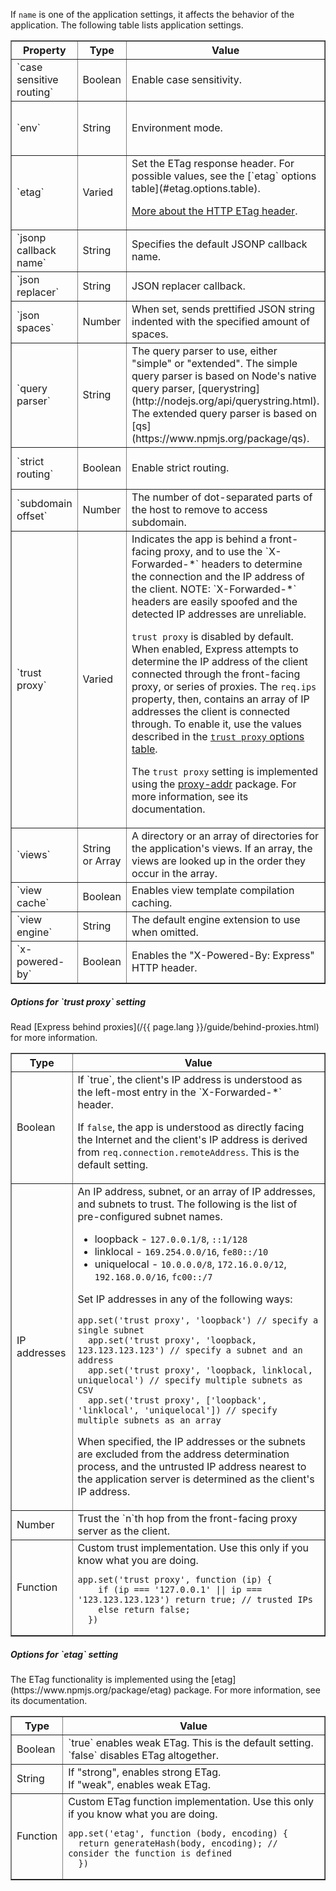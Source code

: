 If `name` is one of the application settings, it affects the behavior of the application. The following table lists application settings.

<div class="table-scroller">
  <table class="doctable" border="1">
    <thead><tr><th id="app-settings-property">Property</th><th>Type</th><th>Value</th><th>Default</th></tr></thead>
    <tbody>
    <tr>
  <td markdown="1">
  `case sensitive routing`
  </td>
      <td>Boolean</td>
      <td>Enable case sensitivity.</td>
      <td>Disabled. Treats "/Foo" and "/foo" as the same.</td>
    </tr>
    <tr>
  <td markdown="1">
  `env`
  </td>
      <td>String</td>
      <td>Environment mode.</td>
  <td markdown="1">
  `process.env.NODE_ENV` (`NODE_ENV` environment variable) or "development".
  </td>
    </tr>
    <tr>
  <td markdown="1">
  `etag`
  </td>
      <td>Varied</td>
  <td markdown="1">
  Set the ETag response header. For possible values, see the [`etag` options table](#etag.options.table).

  [More about the HTTP ETag header](http://en.wikipedia.org/wiki/HTTP_ETag).
  </td>
  <td markdown="1">
  `weak`
  </td>
    </tr>
    <tr>
  <td markdown="1">
  `jsonp callback name`
  </td>
      <td>String</td>
      <td>Specifies the default JSONP callback name.</td>
  <td markdown="1">
  `?callback=`
  </td>
    </tr>
    <tr>
  <td markdown="1">
  `json replacer`
  </td>
      <td>String</td>
      <td>JSON replacer callback.</td>
  <td markdown="1">
  `null`
  </td>
    </tr>
    <tr>
  <td markdown="1">
  `json spaces`
  </td>
      <td>Number</td>
      <td>When set, sends prettified JSON string indented with the specified amount of spaces.</td>
      <td>Disabled.</td>
    </tr>
    <tr>
  <td markdown="1">
  `query parser`
  </td>
      <td>String</td>
  <td markdown="1">
  The query parser to use, either "simple" or "extended". The simple query parser is based on Node's native query parser, [querystring](http://nodejs.org/api/querystring.html). The extended query parser is based on [qs](https://www.npmjs.org/package/qs).
  </td>
      <td>"extended"</td>
    </tr>
    <tr>
  <td markdown="1">
  `strict routing`
  </td>
      <td>Boolean</td>
      <td>Enable strict routing.</td>
      <td>Disabled. Treats "/foo" and "/foo/" as the same by the router.</td>
    </tr>
    <tr>
  <td markdown="1">
  `subdomain offset`
  </td>
      <td>Number</td>
      <td>The number of dot-separated parts of the host to remove to access subdomain.</td>
      <td>2</td>
    </tr>
    <tr>
  <td markdown="1">
  `trust proxy`
  </td>
      <td>Varied</td>
  <td markdown="1">
  Indicates the app is behind a front-facing proxy, and to use the `X-Forwarded-*` headers to determine the connection and the IP address of the client. NOTE: `X-Forwarded-*` headers are easily spoofed and the detected IP addresses are unreliable.  

  `trust proxy` is disabled by default. When enabled, Express attempts to determine the IP address of the client connected through the front-facing proxy, or series of proxies. The `req.ips` property, then, contains an array of IP addresses the client is connected through. To enable it, use the values described in the [`trust proxy` options table](#trust.proxy.options.table).  

  The `trust proxy` setting is implemented using the [proxy-addr](https://www.npmjs.org/package/proxy-addr) package.  For more information, see its documentation.
  </td>
      <td>Disabled.</td>
    </tr>
    <tr>
  <td markdown="1">
  `views`
  </td>
      <td>String or Array</td>
      <td>A directory or an array of directories for the application's views. If an array, the views are looked up in the order they occur in the array.</td>
  <td markdown="1">
  `process.cwd() + '/views'`
  </td>
    </tr>
    <tr>
  <td markdown="1">
  `view cache`
  </td>
      <td>Boolean</td>
      <td>Enables view template compilation caching.</td>
  <td markdown="1">
  `true` in production.
  </td>
    </tr>
    <tr>
  <td markdown="1">
  `view engine`
  </td>
      <td>String</td>
      <td>The default engine extension to use when omitted.</td>
      <td></td>
    </tr>
    <tr>
  <td markdown="1">
  `x-powered-by`
  </td>
      <td>Boolean</td>
      <td>Enables the "X-Powered-By: Express" HTTP header.</td>
  <td markdown="1">
  `true`
  </td>
    </tr>
    </tbody>
  </table>

  <h5 id="trust.proxy.options.table">Options for `trust proxy` setting</h5>

  <p markdown="1">
  Read [Express behind proxies](/{{ page.lang }}/guide/behind-proxies.html) for more
  information.
  </p>

  <table class="doctable" border="1">
    <thead><tr><th>Type</th><th>Value</th></tr></thead>
    <tbody>
      <tr>
        <td>Boolean</td>
  <td markdown="1">
  If `true`, the client's IP address is understood as the left-most entry in the `X-Forwarded-*` header.  

  If `false`, the app is understood as directly facing the Internet and the client's IP address is derived from `req.connection.remoteAddress`. This is the default setting.
  </td>
      </tr>
      <tr>
        <td>IP addresses</td>
  <td markdown="1">
  An IP address, subnet, or an array of IP addresses, and subnets to trust. The following is the list of pre-configured subnet names.

  * loopback - `127.0.0.1/8`, `::1/128`
  * linklocal - `169.254.0.0/16`, `fe80::/10`
  * uniquelocal - `10.0.0.0/8`, `172.16.0.0/12`, `192.168.0.0/16`, `fc00::/7`

  Set IP addresses in any of the following ways:  

  <pre><code class="language-js">app.set('trust proxy', 'loopback') // specify a single subnet
  app.set('trust proxy', 'loopback, 123.123.123.123') // specify a subnet and an address
  app.set('trust proxy', 'loopback, linklocal, uniquelocal') // specify multiple subnets as CSV
  app.set('trust proxy', ['loopback', 'linklocal', 'uniquelocal']) // specify multiple subnets as an array</code></pre>

  When specified, the IP addresses or the subnets are excluded from the address determination process, and the untrusted IP address nearest to the application server is determined as the client's IP address.
  </td>
      </tr>
      <tr>
        <td>Number</td>
  <td markdown="1">
  Trust the `n`th hop from the front-facing proxy server as the client.
  </td>
      </tr>
      <tr>
        <td>Function</td>
  <td markdown="1">
  Custom trust implementation. Use this only if you know what you are doing.
  <pre><code class="language-js">app.set('trust proxy', function (ip) {
    if (ip === '127.0.0.1' || ip === '123.123.123.123') return true; // trusted IPs
    else return false;
  })</code></pre>
  </td>
      </tr>
    </tbody>
  </table>

  <h5 id="etag.options.table">Options for `etag` setting</h5>

  <p markdown="1">
  The ETag functionality is implemented using the
  [etag](https://www.npmjs.org/package/etag) package.
  For more information, see its documentation.
  </p>

  <table class="doctable" border="1">
    <thead><tr><th>Type</th><th>Value</th></tr></thead>
    <tbody>
      <tr>
        <td>Boolean</td>
  <td markdown="1">
  `true` enables weak ETag. This is the default setting.<br>
  `false` disables ETag altogether.
  </td>
      </tr>
      <tr>
        <td>String</td>
        <td>
            If "strong", enables strong ETag.<br>
            If "weak", enables weak ETag.
        </td>
      </tr>
      <tr>
        <td>Function</td>
  <td markdown="1">Custom ETag function implementation. Use this only if you know what you are doing.

  <pre><code class="language-js">app.set('etag', function (body, encoding) {
  return generateHash(body, encoding); // consider the function is defined
  })</code></pre>

  </td>
      </tr>
    </tbody>
  </table>
</div>
